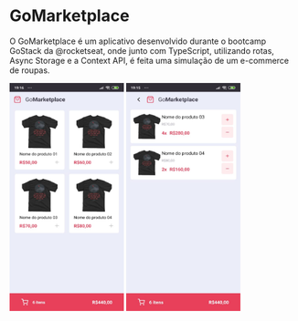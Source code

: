 # GoMarketplace
O GoMarketplace é um aplicativo desenvolvido durante o bootcamp GoStack da @rocketseat, onde junto com TypeScript, utilizando rotas, Async Storage e a Context API, é feita uma simulação de um e-commerce de roupas.

<img src="dashboard.jpeg" width=200 height=400 />
<img src="cart.jpeg" width=200 height=400 />
